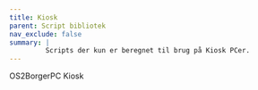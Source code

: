 ```yaml
---
title: Kiosk
parent: Script bibliotek
nav_exclude: false
summary: |
         Scripts der kun er beregnet til brug på Kiosk PCer.
---
```

OS2BorgerPC Kiosk
